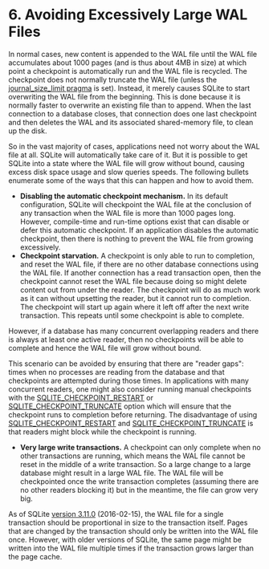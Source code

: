 # 6\. Avoiding Excessively Large WAL Files


In normal cases, new content is appended to the WAL file until the
WAL file accumulates about 1000 pages (and is thus about 4MB 
in size) at which point a checkpoint is automatically run and the WAL file
is recycled. The checkpoint does not normally truncate the WAL file
(unless the [journal\_size\_limit pragma](pragma.html#pragma_journal_size_limit) is set). Instead, it merely
causes SQLite to start overwriting the WAL file from the beginning.
This is done because it is normally faster to overwrite an existing file
than to append. When the last connection to a database closes, that
connection does one last checkpoint and then deletes the WAL and its
associated shared\-memory file, to clean up the disk.



So in the vast majority of cases, applications need not worry about
the WAL file at all. SQLite will automatically take care of it. But
it is possible to get SQLite into a state where the WAL file will grow
without bound, causing excess disk space usage and slow queries speeds.
The following bullets enumerate some of the ways that this can happen
and how to avoid them.



* **Disabling the automatic checkpoint mechanism.**
In its default configuration, SQLite will checkpoint the WAL file at the
conclusion of any transaction when the WAL file is more than 1000 pages
long. However, compile\-time and run\-time options exist that can disable
or defer this automatic checkpoint. If an application disables the
automatic checkpoint, then there is nothing to prevent the WAL file
from growing excessively.
* **Checkpoint starvation.**
A checkpoint is only able to run to completion, and reset the WAL file,
if there are no other database connections using the WAL file. If another
connection has a read transaction open,
then the checkpoint cannot reset the WAL file because
doing so might delete content out from under the reader.
The checkpoint will do as much work as it can without upsetting the
reader, but it cannot run to completion.
The checkpoint will start up again where it left off after the next
write transaction. This repeats until some checkpoint is able to complete.



However, if a database has many concurrent overlapping readers
and there is always at least one active reader, then
no checkpoints will be able to complete
and hence the WAL file will grow without bound.



This scenario can be avoided by ensuring that there are "reader gaps":
times when no processes are reading from the 
database and that checkpoints are attempted during those times.
In applications with many concurrent readers, one might also consider 
running manual checkpoints with the [SQLITE\_CHECKPOINT\_RESTART](c3ref/c_checkpoint_full.html) or
[SQLITE\_CHECKPOINT\_TRUNCATE](c3ref/c_checkpoint_full.html) option which will ensure that the checkpoint
runs to completion before returning. The disadvantage of using
[SQLITE\_CHECKPOINT\_RESTART](c3ref/c_checkpoint_full.html) and [SQLITE\_CHECKPOINT\_TRUNCATE](c3ref/c_checkpoint_full.html) is that
readers might block while the checkpoint is running.
* **Very large write transactions.**
A checkpoint can only complete when no other transactions are running, 
which means the WAL file cannot be reset in the middle of a write
transaction. So a large change to a large database
might result in a large WAL file. The WAL file will be checkpointed
once the write transaction completes (assuming there are no other readers
blocking it) but in the meantime, the file can grow very big.



As of SQLite [version 3\.11\.0](releaselog/3_11_0.html) (2016\-02\-15\), 
the WAL file for a single transaction
should be proportional in size to the transaction itself. Pages that
are changed by the transaction should only be written into the WAL file
once. However, with older versions of SQLite, the same page might be
written into the WAL file multiple times if the transaction grows larger
than the page cache.


